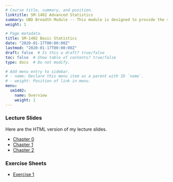 ```yaml
---
# Course title, summary, and position.
linktitle: SM-1402 Advanced Statistics
summary: UBD Breadth Module -- This module is designed to provide the students the fundamental knowledge of statistics, its application and the basic concepts of random variables and sampling.
weight: 1

# Page metadata.
title: SM-1402 Basic Statistics
date: "2020-01-17T00:00:00Z"
lastmod: "2020-01-17T00:00:00Z"
draft: false  # Is this a draft? true/false
toc: false  # Show table of contents? true/false
type: docs  # Do not modify.

# Add menu entry to sidebar.
# - name: Declare this menu item as a parent with ID `name`.
# - weight: Position of link in menu.
menu:
  sm1402:
    name: Overview
    weight: 1
---
```


### Lecture Slides

Here are the HTML version of my lecture slides.

- [Chapter 0](../sm1402/chapter0)
- [Chapter 1](../sm1402/chapter1)
- [Chapter 2](../sm1402/chapter2)

### Exercise Sheets

- [Exercise 1](/teaching/sm1402/exercise1.pdf)